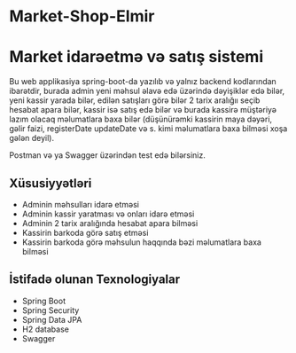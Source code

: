 # Market-Shop-Elmir
# Market idarəetmə və satış sistemi

Bu web applikasiya spring-boot-da yazılıb və yalnız backend kodlarından ibarətdir, burada admin yeni məhsul əlavə edə üzərində dəyişiklər edə bilər, yeni kassir yarada bilər, edilən satışları görə bilər 2 tarix aralığıı seçib hesabat apara bilər, kassir isə satış edə bilər və burada kassirə müştəriyə lazım olacaq məlumatlara baxa bilər (düşünürəmki kassirin maya dəyəri, gəlir faizi, registerDate updateDate və s. kimi məlumatlara baxa bilməsi xoşa gələn deyil).

Postman və ya Swagger üzərindən test edə bilərsiniz.


## Xüsusiyyətləri
* Adminin məhsulları idarə etməsi
* Adminin kassir yaratması və onları idarə etməsi
* Adminin 2 tarix aralığında hesabat apara bilməsi
* Kassirin barkoda görə satış etməsi
* Kassirin barkoda görə məhsulun haqqında bəzi məlumatlara baxa bilməsi


## İstifadə olunan Texnologiyalar
* Spring Boot
* Spring Security
* Spring Data JPA
* H2 database
* Swagger